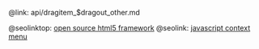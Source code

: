 @link: api/dragitem_$dragout_other.md

@seolinktop: [open source html5 framework](https://webix.com)
@seolink: [javascript context menu](https://webix.com/widget/contextmenu/)